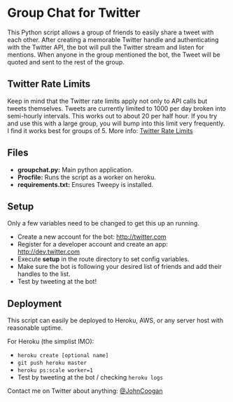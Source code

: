 Group Chat for Twitter
======================

This Python script allows a group of friends to easily share a tweet with each other.
After creating a memorable Twitter handle and authenticating with the Twitter API, the bot will pull the Twitter stream and listen for mentions. When anyone in the group mentioned the bot, the Tweet will be quoted and sent to the rest of the group.

Twitter Rate Limits
-------------------
Keep in mind that the Twitter rate limits apply not only to API calls but tweets themselves. Tweets are currently limited to 1000 per day broken into semi-hourly intervals. This works out to about 20 per half hour. If you try and use this with a large group, you will bump into this limit very frequently. I find it works best for groups of 5.
More info: [Twitter Rate Limits](https://support.twitter.com/articles/15364-about-twitter-limits-update-api-dm-and-following)

Files
------
* 	__groupchat.py:__ Main python application.
*	__Procfile:__ Runs the script as a worker on heroku.
*	__requirements.txt:__ Ensures Tweepy is installed.

Setup
------------------
Only a few variables need to be changed to get this up an running.
*	Create a new account for the bot: http://twitter.com
*	Register for a developer account and create an app: http://dev.twitter.com
*   Execute __setup__ in the route directory to set config variables.
*	Make sure the bot is following your desired list of friends and add their handles to the list.
*	Test by tweeting at the bot!

Deployment
------------------
This script can easily be deployed to Heroku, AWS, or any server host with reasonable uptime.

For Heroku (the simplist IMO):
*	`heroku create [optional name]`
*	`git push heroku master`
*	`heroku ps:scale worker=1`
*	Test by tweeting at the bot / checking `heroku logs`

Contact me on Twitter about anything: [@JohnCoogan](http://twitter.com/johncoogan)
